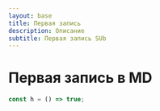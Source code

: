```yaml
---
layout: base
title: Первая запись
description: Описание
subtitle: Первая запись SUb
---
```


# Первая запись в MD

```js
const h = () => true;
```